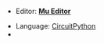 - Editor: [**Mu Editor**](https://codewith.mu/)
* Language: [CircuitPython](https://circuitpython.org/)
* 